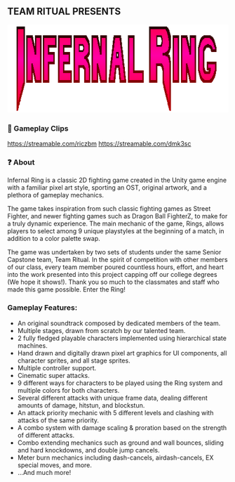 
## TEAM RITUAL PRESENTS
<img src="images/logo.png" width="700" height="200"/>

### 🎥 Gameplay Clips
https://streamable.com/riczbm
https://streamable.com/dmk3sc


### ❓ About
Infernal Ring is a classic 2D fighting game created in the Unity game engine with a familiar pixel art style, sporting an OST, original artwork, and a plethora of gameplay mechanics.

The game takes inspiration from such classic fighting games as Street Fighter, and newer fighting games such as Dragon Ball FighterZ, to make for a truly dynamic experience. The main mechanic of the game,
Rings, allows players to select among 9 unique playstyles at the beginning of a match, in addition to a color palette swap.

The game was undertaken by two sets of students under the same Senior Capstone team,
Team Ritual. In the spirit of competition with other members of our class, every team member poured countless hours, effort, and heart into the work presented into this project capping off our
college degrees (We hope it shows!). Thank you so much to the classmates and staff who made this game possible. Enter the Ring!

### Gameplay Features:
- An original soundtrack composed by dedicated members of the team.
- Multiple stages, drawn from scratch by our talented team.
- 2 fully fledged playable characters implemented using hierarchical state machines.
- Hand drawn and digitally drawn pixel art graphics for UI components, all character sprites, and all stage sprites.
- Multiple controller support.
- Cinematic super attacks.
- 9 different ways for characters to be played using the Ring system and multiple colors for both characters.
- Several different attacks with unique frame data, dealing different amounts of damage, hitstun, and blockstun.
- An attack priority mechanic with 5 different levels and clashing with attacks of the same priority.
- A combo system with damage scaling & proration based on the strength of different attacks.
- Combo extending mechanics such as ground and wall bounces, sliding and hard knockdowns, and double jump cancels.
- Meter burn mechanics including dash-cancels, airdash-cancels, EX special moves, and more.
- ...And much more!

